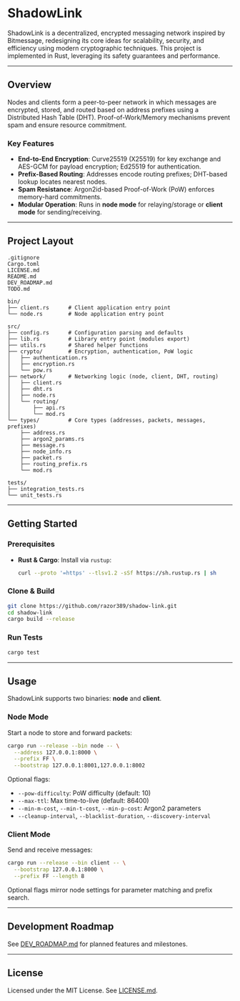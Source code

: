 # ShadowLink

ShadowLink is a decentralized, encrypted messaging network inspired by Bitmessage, redesigning its core ideas for scalability, security, and efficiency using modern cryptographic techniques. This project is implemented in Rust, leveraging its safety guarantees and performance.

---

## Overview

Nodes and clients form a peer-to-peer network in which messages are encrypted, stored, and routed based on address prefixes using a Distributed Hash Table (DHT). Proof-of-Work/Memory mechanisms prevent spam and ensure resource commitment.

### Key Features

* **End-to-End Encryption**: Curve25519 (X25519) for key exchange and AES-GCM for payload encryption; Ed25519 for authentication.
* **Prefix-Based Routing**: Addresses encode routing prefixes; DHT-based lookup locates nearest nodes.
* **Spam Resistance**: Argon2id-based Proof-of-Work (PoW) enforces memory-hard commitments.
* **Modular Operation**: Runs in **node mode** for relaying/storage or **client mode** for sending/receiving.

---

## Project Layout

```plaintext
.gitignore
Cargo.toml
LICENSE.md
README.md
DEV_ROADMAP.md
TODO.md

bin/
├── client.rs      # Client application entry point
└── node.rs        # Node application entry point

src/
├── config.rs      # Configuration parsing and defaults
├── lib.rs         # Library entry point (modules export)
├── utils.rs       # Shared helper functions
├── crypto/        # Encryption, authentication, PoW logic
│   ├── authentication.rs
│   ├── encryption.rs
│   └── pow.rs
├── network/       # Networking logic (node, client, DHT, routing)
│   ├── client.rs
│   ├── dht.rs
│   ├── node.rs
│   └── routing/
│       ├── api.rs
│       └── mod.rs
└── types/         # Core types (addresses, packets, messages, prefixes)
    ├── address.rs
    ├── argon2_params.rs
    ├── message.rs
    ├── node_info.rs
    ├── packet.rs
    ├── routing_prefix.rs
    └── mod.rs

tests/
├── integration_tests.rs
└── unit_tests.rs
```

---

## Getting Started

### Prerequisites

* **Rust & Cargo**: Install via `rustup`:

  ```bash
  curl --proto '=https' --tlsv1.2 -sSf https://sh.rustup.rs | sh
  ```

### Clone & Build

```bash
git clone https://github.com/razor389/shadow-link.git
cd shadow-link
cargo build --release
```

### Run Tests

```bash
cargo test
```

---

## Usage

ShadowLink supports two binaries: **node** and **client**.

### Node Mode

Start a node to store and forward packets:

```bash
cargo run --release --bin node -- \
  --address 127.0.0.1:8000 \
  --prefix FF \
  --bootstrap 127.0.0.1:8001,127.0.0.1:8002
```

Optional flags:

* `--pow-difficulty`: PoW difficulty (default: 10)
* `--max-ttl`: Max time-to-live (default: 86400)
* `--min-m-cost`, `--min-t-cost`, `--min-p-cost`: Argon2 parameters
* `--cleanup-interval`, `--blacklist-duration`, `--discovery-interval`

### Client Mode

Send and receive messages:

```bash
cargo run --release --bin client -- \
  --bootstrap 127.0.0.1:8000 \
  --prefix FF --length 8
```

Optional flags mirror node settings for parameter matching and prefix search.

---

## Development Roadmap

See [DEV\_ROADMAP.md](DEV_ROADMAP.md) for planned features and milestones.

---

## License

Licensed under the MIT License. See [LICENSE.md](LICENSE.md).
